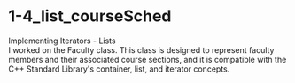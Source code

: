 # 1-4_list_courseSched
Implementing Iterators - Lists
<br /> I worked on the Faculty class. This class is designed to represent faculty members and their associated course sections, and it is compatible with the C++ Standard Library's container, list, and iterator concepts.
